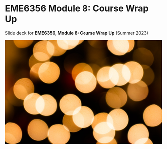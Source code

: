 # EME6356 Module 8: Course Wrap Up

Slide deck for **EME6356, Module 8: Course Wrap Up** (Summer 2023)

![](img/8-case-discussions.jpg)

